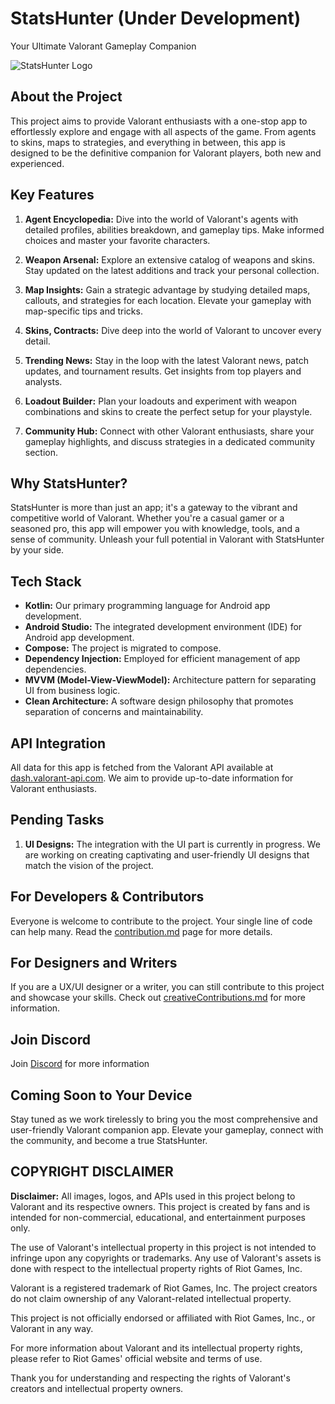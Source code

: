 # StatsHunter (Under Development)

Your Ultimate Valorant Gameplay Companion

![StatsHunter Logo](https://github.com/Rohit-554/statsHunter/assets/48874687/240e3719-8bc7-4e42-a069-230b1a74a487)

## About the Project

This project aims to provide Valorant enthusiasts with a one-stop app to effortlessly explore and engage with all aspects of the game. From agents to skins, maps to strategies, and everything in between, this app is designed to be the definitive companion for Valorant players, both new and experienced.

## Key Features

1. **Agent Encyclopedia:** Dive into the world of Valorant's agents with detailed profiles, abilities breakdown, and gameplay tips. Make informed choices and master your favorite characters.

2. **Weapon Arsenal:** Explore an extensive catalog of weapons and skins. Stay updated on the latest additions and track your personal collection.

3. **Map Insights:** Gain a strategic advantage by studying detailed maps, callouts, and strategies for each location. Elevate your gameplay with map-specific tips and tricks.

4. **Skins, Contracts:** Dive deep into the world of Valorant to uncover every detail.

5. **Trending News:** Stay in the loop with the latest Valorant news, patch updates, and tournament results. Get insights from top players and analysts.

6. **Loadout Builder:** Plan your loadouts and experiment with weapon combinations and skins to create the perfect setup for your playstyle.

7. **Community Hub:** Connect with other Valorant enthusiasts, share your gameplay highlights, and discuss strategies in a dedicated community section.

## Why StatsHunter?

StatsHunter is more than just an app; it's a gateway to the vibrant and competitive world of Valorant. Whether you're a casual gamer or a seasoned pro, this app will empower you with knowledge, tools, and a sense of community. Unleash your full potential in Valorant with StatsHunter by your side.

## Tech Stack

- **Kotlin:** Our primary programming language for Android app development.
- **Android Studio:** The integrated development environment (IDE) for Android app development.
- **Compose:** The project is migrated to compose.
- **Dependency Injection:** Employed for efficient management of app dependencies.
- **MVVM (Model-View-ViewModel):** Architecture pattern for separating UI from business logic.
- **Clean Architecture:** A software design philosophy that promotes separation of concerns and maintainability.


## API Integration

All data for this app is fetched from the Valorant API available at [dash.valorant-api.com](https://dash.valorant-api.com/). We aim to provide up-to-date information for Valorant enthusiasts.

## Pending Tasks

1. **UI Designs:** The integration with the UI part is currently in progress. We are working on creating captivating and user-friendly UI designs that match the vision of the project.


## For Developers & Contributors

Everyone is welcome to contribute to the project. Your single line of code can help many. Read the [contribution.md](https://github.com/Rohit-554/statsHunter/blob/master/contribution.md) page for more details.

## For Designers and Writers

If you are a UX/UI designer or a writer, you can still contribute to this project and showcase your skills. Check out [creativeContributions.md](https://github.com/Rohit-554/statsHunter/blob/master/Creativecontributions.md) for more information.

## Join Discord
Join [Discord](https://discord.gg/jZvBsBfD4) for more information <br>

## Coming Soon to Your Device

Stay tuned as we work tirelessly to bring you the most comprehensive and user-friendly Valorant companion app. Elevate your gameplay, connect with the community, and become a true StatsHunter.

## COPYRIGHT DISCLAIMER

**Disclaimer:** All images, logos, and APIs used in this project belong to Valorant and its respective owners. This project is created by fans and is intended for non-commercial, educational, and entertainment purposes only.

The use of Valorant's intellectual property in this project is not intended to infringe upon any copyrights or trademarks. Any use of Valorant's assets is done with respect to the intellectual property rights of Riot Games, Inc.

Valorant is a registered trademark of Riot Games, Inc. The project creators do not claim ownership of any Valorant-related intellectual property.

This project is not officially endorsed or affiliated with Riot Games, Inc., or Valorant in any way.

For more information about Valorant and its intellectual property rights, please refer to Riot Games' official website and terms of use.

Thank you for understanding and respecting the rights of Valorant's creators and intellectual property owners.

